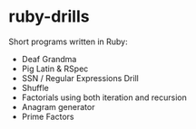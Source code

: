 # ruby-drills
Short programs written in Ruby:
- Deaf Grandma
- Pig Latin & RSpec
- SSN / Regular Expressions Drill
- Shuffle
- Factorials using both iteration and recursion
- Anagram generator
- Prime Factors